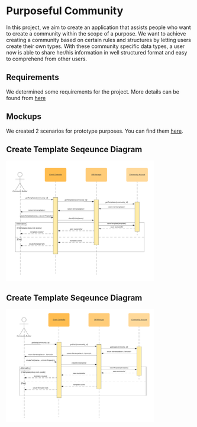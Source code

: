 # Purposeful Community
In this project, we aim to create an application that assists people who want to create a community within the scope of a purpose. We want to achieve creating a community based on certain rules and structures by letting users create their own types. With these community specific data types, a user now is able to share her/his information in well structured format and easy to comprehend from other users.

## Requirements
We determined some requirements for the project. More details can be found from [here](https://github.com/yilmazvolkan/purposefulCommunityPlatform/wiki/Requirements)

## Mockups
We created 2 scenarios for prototype purposes. You can find them [here](https://github.com/yilmazvolkan/purposefulCommunityPlatform/wiki/Mockups).
## Create Template Seqeunce Diagram
<img src="https://github.com/yilmazvolkan/purposefulCommunityPlatform/blob/master/res/diagrams/createTemplate.png" width="400">

## Create Template Seqeunce Diagram
<img src="https://github.com/yilmazvolkan/purposefulCommunityPlatform/blob/master/res/diagrams/createCSD.png" width="400">
